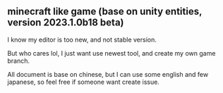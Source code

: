 minecraft like game (base on unity entities, version 2023.1.0b18 beta)
---

I know my editor is too new, and not stable version.

But who cares lol, I just want use newest tool, and create my own game branch.

All document is base on chinese, but I can use some english and few japanese, so feel free if someone want create issue.